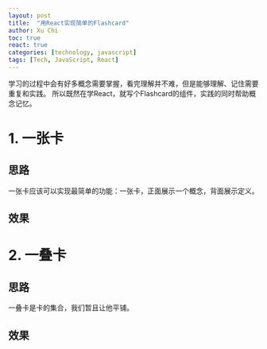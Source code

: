 ```yaml
---
layout: post
title:  "用React实现简单的Flashcard"
author: Xu Chi
toc: true
react: true
categories: [technology, javascript]
tags: [Tech, JavaScript, React]
---
```


学习的过程中会有好多概念需要掌握，看完理解并不难，但是能够理解、记住需要重复和实践。
所以既然在学React，就写个Flashcard的组件，实践的同时帮助概念记忆。

# 1. 一张卡

## 思路

一张卡应该可以实现最简单的功能：一张卡，正面展示一个概念，背面展示定义。

## 效果

<div>
  <div id="flashcard-container"></div>
  <link rel="stylesheet" href="flashcard.css" type="text/css" />
  <script src="flashcard.js"></script>
</div>

# 2. 一叠卡

## 思路

一叠卡是卡的集合，我们暂且让他平铺。

## 效果

<div>
  <div id="flashcard-stack-container"></div>
  <link rel="stylesheet" href="flashcard.css" type="text/css" />
  <script src="flashcard.js"></script>
</div>
